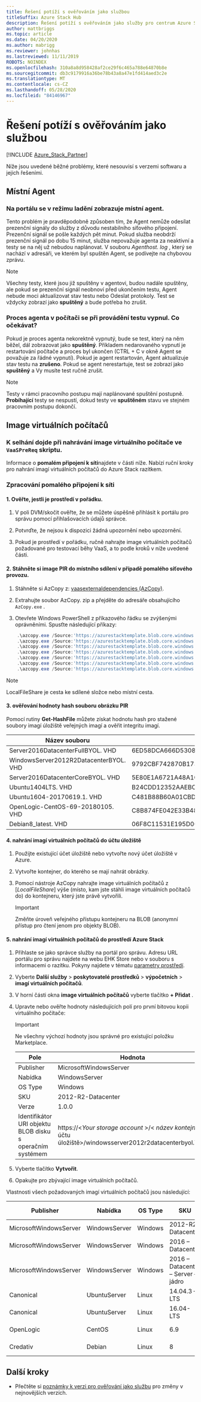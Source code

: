 ```yaml
---
title: Řešení potíží s ověřováním jako službou
titleSuffix: Azure Stack Hub
description: Řešení potíží s ověřováním jako služby pro centrum Azure Stack.
author: mattbriggs
ms.topic: article
ms.date: 04/20/2020
ms.author: mabrigg
ms.reviewer: johnhas
ms.lastreviewed: 11/11/2019
ROBOTS: NOINDEX
ms.openlocfilehash: 310a8a8d958428af2ce29f6c465a788e64870b8e
ms.sourcegitcommit: db3c9179916a36be78b43a8a47e1fd414aed3c2e
ms.translationtype: MT
ms.contentlocale: cs-CZ
ms.lasthandoff: 05/28/2020
ms.locfileid: "84146967"
---
```

# <a name="troubleshoot-validation-as-a-service"></a>Řešení potíží s ověřováním jako službou

[!INCLUDE [Azure_Stack_Partner](./includes/azure-stack-partner-appliesto.md)]

Níže jsou uvedené běžné problémy, které nesouvisí s verzemi softwaru a jejich řešeními.

## <a name="local-agent"></a>Místní Agent

### <a name="the-portal-shows-local-agent-in-debug-mode"></a>Na portálu se v režimu ladění zobrazuje místní agent.

Tento problém je pravděpodobně způsoben tím, že Agent nemůže odesílat prezenční signály do služby z důvodu nestabilního síťového připojení. Prezenční signál se pošle každých pět minut. Pokud služba neobdrží prezenční signál po dobu 15 minut, služba nepovažuje agenta za neaktivní a testy se na něj už nebudou naplánovat. V souboru *Agenthost. log* , který se nachází v adresáři, ve kterém byl spuštěn Agent, se podívejte na chybovou zprávu.

> [!Note]
> Všechny testy, které jsou již spuštěny v agentovi, budou nadále spuštěny, ale pokud se prezenční signál neobnoví před ukončením testu, Agent nebude moci aktualizovat stav testu nebo Odeslat protokoly. Test se vždycky zobrazí jako **spuštěný** a bude potřeba ho zrušit.

### <a name="agent-process-on-machine-was-shut-down-while-executing-test-what-to-expect"></a>Proces agenta v počítači se při provádění testu vypnul. Co očekávat?

Pokud je proces agenta nekorektně vypnutý, bude se test, který na něm běžel, dál zobrazovat jako **spuštěný**. Příkladem nedarovaného vypnutí je restartování počítače a proces byl ukončen (CTRL + C v okně Agent se považuje za řádné vypnutí). Pokud je agent restartován, Agent aktualizuje stav testu na **zrušeno**. Pokud se agent nerestartuje, test se zobrazí jako **spuštěný** a Vy musíte test ručně zrušit.

> [!Note]
> Testy v rámci pracovního postupu mají naplánované spuštění postupně. **Probíhající** testy se nespustí, dokud testy ve **spuštěném** stavu ve stejném pracovním postupu dokončí.

## <a name="vm-images"></a>Image virtuálních počítačů

### <a name="failure-occurs-when-uploading-vm-image-in-the-vaasprereq-script"></a>K selhání dojde při nahrávání image virtuálního počítače ve `VaaSPreReq` skriptu.
Informace o **pomalém připojení k síti**najdete v části níže. Nabízí ruční kroky pro nahrání imagí virtuálních počítačů do Azure Stack razítkem.

### <a name="handle-slow-network-connectivity"></a>Zpracování pomalého připojení k síti

#### <a name="1-verify-that-the-environment-is-healthy"></a>1. Ověřte, jestli je prostředí v pořádku.

1. V poli DVM/skočit ověřte, že se můžete úspěšně přihlásit k portálu pro správu pomocí přihlašovacích údajů správce.

2. Potvrďte, že nejsou k dispozici žádná upozornění nebo upozornění.

3. Pokud je prostředí v pořádku, ručně nahrajte image virtuálních počítačů požadované pro testovací běhy VaaS, a to podle kroků v níže uvedené části.

<!-- This is from the appendix to the Deploy local agent topic. -->

#### <a name="2-download-pir-image-to-local-share-in-case-of-slow-network-traffic"></a>2. Stáhněte si image PIR do místního sdílení v případě pomalého síťového provozu.

1. Stáhněte si AzCopy z: [vaasexternaldependencies (AzCopy)](https://vaasexternaldependencies.blob.core.windows.net/prereqcomponents/AzCopy.zip).

2. Extrahujte soubor AzCopy. zip a přejděte do adresáře obsahujícího `AzCopy.exe` .

3. Otevřete Windows PowerShell z příkazového řádku se zvýšenými oprávněními. Spusťte následující příkazy:

```powershell  
    .\azcopy.exe /Source:'https://azurestacktemplate.blob.core.windows.net/azurestacktemplate-public-container' /Dest:'<LocalFileShare>' /Pattern:'Server2016DatacenterFullBYOL.vhd' /NC:12 /V:azcopylog.log /Y
    .\azcopy.exe /Source:'https://azurestacktemplate.blob.core.windows.net/azurestacktemplate-public-container' /Dest:'<LocalFileShare>' /Pattern:'Server2016DatacenterCoreBYOL.vhd' /NC:12 /V:azcopylog.log /Y
    .\azcopy.exe /Source:'https://azurestacktemplate.blob.core.windows.net/azurestacktemplate-public-container' /Dest:'<LocalFileShare>' /Pattern:'WindowsServer2012R2DatacenterBYOL.vhd' /NC:12 /V:azcopylog.log /Y
    .\azcopy.exe /Source:'https://azurestacktemplate.blob.core.windows.net/azurestacktemplate-public-container' /Dest:'<LocalFileShare>' /Pattern:'Ubuntu1404LTS.vhd' /NC:12 /V:azcopylog.log /Y
    .\azcopy.exe /Source:'https://azurestacktemplate.blob.core.windows.net/azurestacktemplate-public-container' /Dest:'<LocalFileShare>' /Pattern:'Ubuntu1604-20170619.1.vhd' /NC:12 /V:azcopylog.log /Y
    .\azcopy.exe /Source:'https://azurestacktemplate.blob.core.windows.net/azurestacktemplate-public-container' /Dest:'<LocalFileShare>' /Pattern:'OpenLogic-CentOS-69-20180105.vhd' /NC:12 /V:azcopylog.log /Y
    .\azcopy.exe /Source:'https://azurestacktemplate.blob.core.windows.net/azurestacktemplate-public-container' /Dest:'<LocalFileShare>' /Pattern:'Debian8_latest.vhd' /NC:12 /V:azcopylog.log /Y
```

> [!Note]  
> LocalFileShare je cesta ke sdílené složce nebo místní cesta.

#### <a name="3-verifying-pir-image-file-hash-value"></a>3. ověřování hodnoty hash souboru obrázku PIR

Pomocí rutiny **Get-HashFile** můžete získat hodnotu hash pro stažené soubory imagí úložiště veřejných imagí a ověřit integritu imagí.

| Název souboru | SHA256 |
|---------------------------------------|------------------------------------------------------------------|
| Server2016DatacenterFullBYOL. VHD | 6ED58DCA666D530811A1EA563BA509BF9C29182B902D18FCA03C7E0868F733E9 |
| WindowsServer2012R2DatacenterBYOL. VHD | 9792CBF742870B1730B9B16EA814C683A8415EFD7601DDB6D5A76D0964767028 |
| Server2016DatacenterCoreBYOL. VHD | 5E80E1A6721A48A10655E6154C1B90E320DF5558487D6A0D7BFC7DCD32C4D9A5 |
| Ubuntu1404LTS. VHD | B24CDD12352AAEBC612A4558AB9E80F031A2190E46DCB459AF736072742E20E0 |
| Ubuntu1604-20170619.1. VHD | C481B88B60A01CBD5119A3F56632A2203EE5795678D3F3B9B764FFCA885E26CB |
| OpenLogic-CentOS-69-20180105. VHD | C8B874FE042E33B488110D9311AF1A5C7DC3B08E6796610BF18FDD6728C7913C |
| Debian8_latest. VHD | 06F8C11531E195D0C90FC01DFF5DC396BB1DD73A54F8252291ED366CACD996C1 |

#### <a name="4-upload-vm-images-to-a-storage-account"></a>4. nahrání imagí virtuálních počítačů do účtu úložiště

1. Použijte existující účet úložiště nebo vytvořte nový účet úložiště v Azure.

2. Vytvořte kontejner, do kterého se mají nahrát obrázky.

3. Pomocí nástroje AzCopy nahrajte image virtuálních počítačů z [*LocalFileShare*] výše (místo, kam jste stáhli image virtuálních počítačů do) do kontejneru, který jste právě vytvořili.
    > [!IMPORTANT]
    > Změňte úroveň veřejného přístupu kontejneru na BLOB (anonymní přístup pro čtení jenom pro objekty BLOB).

#### <a name="5-upload-vm-images-to-azure-stack-environment"></a>5. nahrání imagí virtuálních počítačů do prostředí Azure Stack

1. Přihlaste se jako správce služby na portál pro správu. Adresu URL portálu pro správu najdete na webu EHK Store nebo v souboru s informacemi o razítku. Pokyny najdete v tématu [parametry prostředí](azure-stack-vaas-parameters.md#environment-parameters).

2. Vyberte **Další služby**  >  **poskytovatelé prostředků**  >  **výpočetních**  >  **imagí virtuálních počítačů**.

3. V horní části okna **image virtuálních počítačů** vyberte tlačítko **+ Přidat** .

4. Upravte nebo ověřte hodnoty následujících polí pro první bitovou kopii virtuálního počítače:

    > [!IMPORTANT]
    > Ne všechny výchozí hodnoty jsou správné pro existující položku Marketplace.

    | Pole  | Hodnota  |
    |---------|---------|
    | Publisher | MicrosoftWindowsServer |
    | Nabídka | WindowsServer |
    | OS Type | Windows |
    | SKU | 2012-R2-Datacenter |
    | Verze | 1.0.0 |
    | Identifikátor URI objektu BLOB disku s operačním systémem | https://<*Your storage account* >/< *název kontejneru* účtu úložiště>/windowsserver2012r2datacenterbyol.VHD |


5. Vyberte tlačítko **Vytvořit**.

6. Opakujte pro zbývající image virtuálních počítačů.

Vlastnosti všech požadovaných imagí virtuálních počítačů jsou následující:

| Publisher  | Nabídka  | OS Type | SKU | Verze | Identifikátor URI objektu BLOB disku s operačním systémem |
|---------|---------|---------|---------|---------|---------|
| MicrosoftWindowsServer| WindowsServer | Windows | 2012-R2-Datacenter | 1.0.0 | https://[*účet úložiště*]/[*název kontejneru*]/WindowsServer2012R2DatacenterBYOL.VHD |
| MicrosoftWindowsServer | WindowsServer | Windows | 2016 – Datacenter | 1.0.0 | https://[*účet úložiště*]/[*název kontejneru*]/Server2016DatacenterFullBYOL.VHD |
| MicrosoftWindowsServer | WindowsServer | Windows | 2016 – Datacenter – Server – jádro | 1.0.0 | https://[*účet úložiště*]/[*název kontejneru*]/Server2016DatacenterCoreBYOL.VHD |
| Canonical | UbuntuServer | Linux | 14.04.3 – LTS | 1.0.0 | https://[*účet úložiště*]/[*název kontejneru*]/Ubuntu1404LTS.VHD |
| Canonical | UbuntuServer | Linux | 16.04-LTS | 16.04.20170811 | https://[*účet úložiště*]/[*název kontejneru*]/Ubuntu1604-20170619.1.VHD |
| OpenLogic | CentOS | Linux | 6.9 | 1.0.0 | https://[*účet úložiště*]/[*název kontejneru*]/OpenLogic-CentOS-69-20180105.VHD |
| Credativ | Debian | Linux | 8 | 1.0.0 | https://[*účet úložiště*]/[*název kontejneru*]/Debian8_latest. VHD |

## <a name="next-steps"></a>Další kroky

- Přečtěte si [poznámky k verzi pro ověřování jako službu](azure-stack-vaas-release-notes.md) pro změny v nejnovějších verzích.